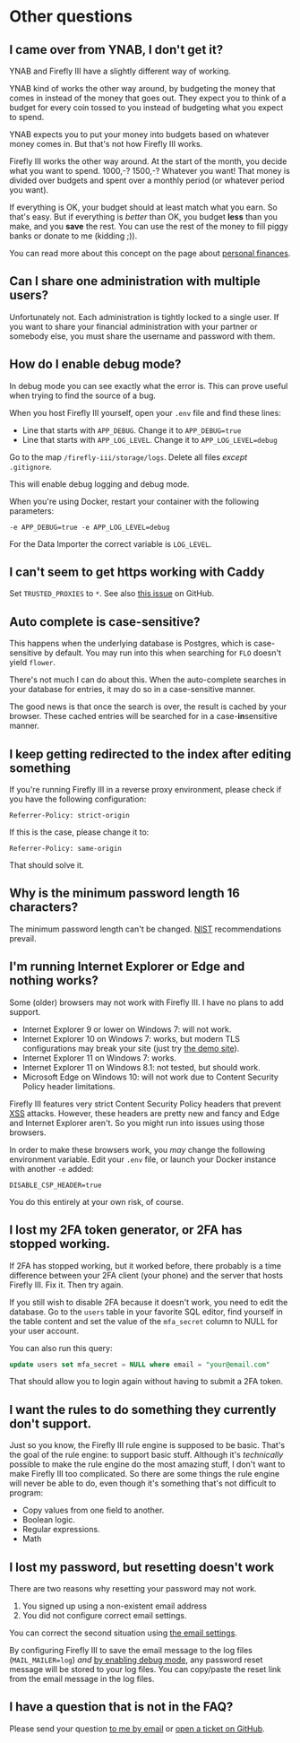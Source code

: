 # Other questions

## I came over from YNAB, I don't get it?

YNAB and Firefly III have a slightly different way of working.

YNAB kind of works the other way around, by budgeting the money that comes in instead of the money that goes out. They expect you to think of a budget for every coin tossed to you instead of budgeting what you expect to spend.

YNAB expects you to put your money into budgets based on whatever money comes in. But that's not how Firefly III works.

Firefly III works the other way around. At the start of the month, you decide what you want to spend. 1000,-? 1500,-? Whatever you want! That money is divided over budgets and spent over a monthly period (or whatever period you want).

If everything is OK, your budget should at least match what you earn. So that's easy. But if everything is _better_ than OK, you budget **less** than you make, and you **save** the rest. You can use the rest of the money to fill piggy banks or donate to me (kidding ;)).

You can read more about this concept on the page about [personal finances](../about-firefly-iii/introduction.md).

## Can I share one administration with multiple users?

Unfortunately not. Each administration is tightly locked to a single user. If you want to share your financial administration with your partner or somebody else, you must share the username and password with them.

## How do I enable debug mode?

In debug mode you can see exactly what the error is. This can prove useful when trying to find the source of a bug.

When you host Firefly III yourself, open your `.env` file and find these lines:

* Line that starts with `APP_DEBUG`. Change it to `APP_DEBUG=true`
* Line that starts with `APP_LOG_LEVEL`. Change it to `APP_LOG_LEVEL=debug`

Go to the map `/firefly-iii/storage/logs`. Delete all files _except_ `.gitignore`.

This will enable debug logging and debug mode.

When you're using Docker, restart your container with the following parameters:

```text
-e APP_DEBUG=true -e APP_LOG_LEVEL=debug
```

For the Data Importer the correct variable is `LOG_LEVEL`.

## I can't seem to get https working with Caddy

Set `TRUSTED_PROXIES` to `*`. See also [this issue](https://github.com/firefly-iii/firefly-iii/issues/1632) on GitHub.

## Auto complete is case-sensitive?

This happens when the underlying database is Postgres, which is case-sensitive by default. You may run into this when searching for `FLO` doesn't yield `flower`.

There's not much I can do about this. When the auto-complete searches in your database for entries, it may do so in a case-sensitive manner.

The good news is that once the search is over, the result is cached by your browser. These cached entries will be searched for in a case-**in**sensitive manner.

## I keep getting redirected to the index after editing something

If you're running Firefly III in a reverse proxy environment, please check if you have the following configuration:

```text
Referrer-Policy: strict-origin
```

If this is the case, please change it to:

```text
Referrer-Policy: same-origin
```

That should solve it.

## Why is the minimum password length 16 characters?

The minimum password length can't be changed. [NIST](https://pages.nist.gov/800-63-3/sp800-63b.html) recommendations prevail.

## I'm running Internet Explorer or Edge and nothing works?

Some (older) browsers may not work with Firefly III. I have no plans to add support.

* Internet Explorer 9 or lower on Windows 7: will not work.
* Internet Explorer 10 on Windows 7: works, but modern TLS configurations may break your site (just try [the demo site](https://demo.firefly-iii.org/?mtm_campaign=documentation&mtm_kwd=demo-other)).
* Internet Explorer 11 on Windows 7: works.
* Internet Explorer 11 on Windows 8.1: not tested, but should work.
* Microsoft Edge on Windows 10: will not work due to Content Security Policy header limitations.

Firefly III features very strict Content Security Policy headers that prevent [XSS](https://en.wikipedia.org/wiki/Cross-site_scripting) attacks. However, these headers are pretty new and fancy and Edge and Internet Explorer aren't. So you might run into issues using those browsers.

In order to make these browsers work, you _may_ change the following environment variable. Edit your `.env` file, or launch your Docker instance with another `-e` added:

`DISABLE_CSP_HEADER=true`

You do this entirely at your own risk, of course.

## I lost my 2FA token generator, or 2FA has stopped working.

If 2FA has stopped working, but it worked before, there probably is a time difference between your 2FA client (your phone) and the server that hosts Firefly III. Fix it. Then try again.

If you still wish to disable 2FA because it doesn't work, you need to edit the database. Go to the `users` table in your favorite SQL editor, find yourself in the table content and set the value of the `mfa_secret` column to NULL for your user account.

You can also run this query:

```sql
update users set mfa_secret = NULL where email = "your@email.com"
```

That should allow you to login again without having to submit a 2FA token.

## I want the rules to do something they currently don't support.

Just so you know, the Firefly III rule engine is supposed to be basic. That's the goal of the rule engine: to support basic stuff. Although it's _technically_ possible to make the rule engine do the most amazing stuff, I don't want to make Firefly III too complicated. So there are some things the rule engine will never be able to do, even though it's something that's not difficult to program:

* Copy values from one field to another.
* Boolean logic.
* Regular expressions.
* Math

## I lost my password, but resetting doesn't work

There are two reasons why resetting your password may not work.

1. You signed up using a non-existent email address
2. You did not configure correct email settings.

You can correct the second situation using [the email settings](../advanced-installation/email.md).

By configuring Firefly III to save the email message to the log files (`MAIL_MAILER=log`) *and* [by enabling debug mode](other.md#how-do-i-enable-debug-mode), any password reset message will be stored to your log files. You can copy/paste the reset link from the email message in the log files.

## I have a question that is not in the FAQ?

Please send your question [to me by email](mailto:james@firefly-iii.org) or [open a ticket on GitHub](https://github.com/firefly-iii/firefly-iii/issues).


